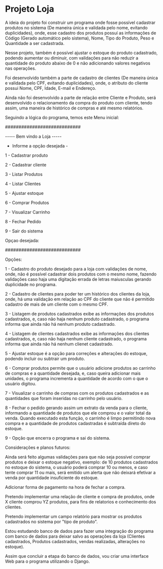 # Projeto Loja

A ideia do projeto foi construir um programa onde fosse possível cadastrar produtos no sistema (De maneira única e validada pelo nome, evitando duplicidades), onde, 
esse cadastro dos produtos possuí as informações de Código (Gerado automático pelo sistema), Nome, Tipo do Produto, Peso e Quantidade a ser cadastrada. 


Nesse projeto, também é possível ajustar o estoque do produto cadastrado, podendo aumentar ou diminuir, com validações para não reduzir a quantidade do produto 
abaixo de 0 e não adicionando valores negativos nas operações.


Foi desenvolvido também a parte de cadastro de clientes (De maneira única e validada pelo CPF, evitando duplicidades), onde, o atributo do cliente possui 
Nome, CPF, Idade, E-mail e Endereço. 


Ainda não foi desenvolvido a parte de relação entre Cliente e Produto, será desenvolvido o relacionamento da compra do produto com cliente, tendo assim, uma maneira de histórico de compras e até mesmo relatórios.


Seguindo a lógica do programa, temos este Menu inicial: 
> 
############################
> 
----- Bem vindo a Loja -----
> 
- Informe a opção desejada -
> 
 1 - Cadastrar produto
> 
 2 - Cadastrar cliente
> 
 3 - Listar Produtos
> 
 4 - Listar Clientes
> 
 5 - Ajustar estoque
> 
 6 - Comprar Produtos
> 
 7 - Visualizar Carrinho
> 
 8 - Fechar Pedido
> 
 9 - Sair do sistema
> 
 Opçao desejada: 
> 
 ############################
> 
 Opções: 
 > 
 1 - Cadastro do produto desejado para a loja com validações de nome, onde, não é possível cadastrar dois produtos com o mesmo nome, fazendo validações caso haja uma digitação errada de letras maiusculas gerando duplicidade no programa. 
 > 
 2 - Cadastro de clientes para poder ter um histórico dos clientes da loja, onde, há uma validação em relação ao CPF do cliente que não é permitido cadastro de mais de um cliente com o mesmo CPF.
 > 
 3 - Listagem de produtos cadastrados exibe as informações dos produtos cadastrados, e, caso não haja nenhum produto cadastrado, o programa informa que ainda não há nenhum produto cadastrado.
 > 
 4 - Listagem de clientes cadastrados exibe as informações dos clientes cadastrados, e, caso não haja nenhum cliente cadastrado, o programa informa que ainda não há nenhum clienet cadastrado.
 > 
 5 - Ajustar estoque é a opção para correções e alterações do estoque, podendo incluir ou subtrair um produto. 
 > 
 6 - Comprar produtos permite que o usuário adicione produtos ao carrinho de compras e a quantidade desejada, e, caso queira adicionar mais unidades, o programa incrementa a quantidade de acordo com o que o usuário digitou.
 > 
 7 - Visualizar o carrinho de compras com os produtos cadastrados e as quantidades que foram inseridas no carrinho pelo usuário.
 > 
 8 - Fechar o pedido gerando assim um extrato da venda para o cliente, informando a quantidade de produtos que ele comprou e o valor total da venda. Quando executado esta função, o carrinho é limpo permitindo nova compra e a quantidade de produtos cadastradas é subtraída direto do estoque.
 > 
 9 - Opção que encerra o programa e sai do sistema.

 > 
 > 

Considerações e planos futuros: 
> 
Ainda será feito algumas validações para que não seja possível comprar produtos e deixar o estoque negativo, exemplo: de 10 produtos cadastrados no estoque do sistema, o usuário poderá comprar 10 ou menos, e caso tente comprar 11 ou mais, será emitido um alerta que não deixará efetivar a venda por quantidade insuficiente do estoque.
> 
Adicionar forma de pagamento na hora de fechar a compra.
> 
Pretendo implementar uma relação de cliente e compra de produtos, onde X cliente comprou YZ produtos, para fins de relatorios e conhecimento dos clientes.
> 
Pretendo implementar um campo relatório para mostrar os produtos cadastrados no sistema por "tipo de produto".
> 
Estou estudando banco de dados para fazer uma integração do programa com banco de dados para deixar salvo as operações da loja (Clientes cadastrados, Produtos cadastrados, vendas realizadas, alterações no estoque).
> 
Assim que concluir a etapa do banco de dados, vou criar uma interface Web para o programa utilizando o Django.
>
